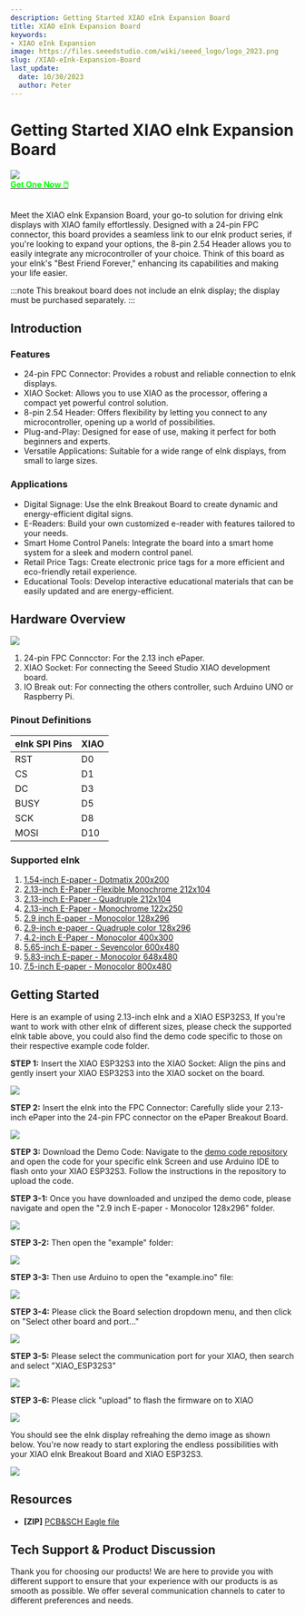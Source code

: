 ```yaml
---
description: Getting Started XIAO eInk Expansion Board
title: XIAO eInk Expansion Board
keywords:
- XIAO eInk Expansion
image: https://files.seeedstudio.com/wiki/seeed_logo/logo_2023.png
slug: /XIAO-eInk-Expansion-Board
last_update:
  date: 10/30/2023
  author: Peter
---
```


# Getting Started XIAO eInk Expansion Board

<div style={{textAlign:'center'}}><img src="https://media-cdn.seeedstudio.com/media/catalog/product/cache/bb49d3ec4ee05b6f018e93f896b8a25d/4/-/4-105990172-epaper-breakout-board-45back.jpg" style={{width:700, height:'auto'}}/></div>

<div class="get_one_now_container" style={{textAlign: 'center'}}>
    <a class="get_one_now_item" href="https://www.seeedstudio.com/ePaper-Breakout-Board-p-5804.html">
            <strong><span><font color={'FFFFFF'} size={"4"}> Get One Now 🖱️</font></span></strong>
    </a>
</div><br />

Meet the XIAO eInk Expansion Board, your go-to solution for driving eInk displays with XIAO family effortlessly. Designed with a 24-pin FPC connector, this board provides a seamless link to our eInk product series, if you're looking to expand your options, the 8-pin 2.54 Header allows you to easily integrate any microcontroller of your choice. Think of this board as your eInk's "Best Friend Forever," enhancing its capabilities and making your life easier.

:::note
This breakout board does not include an eInk display; the display must be purchased separately.
:::

## Introduction

### Features

- 24-pin FPC Connector: Provides a robust and reliable connection to eInk displays.
- XIAO Socket: Allows you to use XIAO as the processor, offering a compact yet powerful control solution.
- 8-pin 2.54 Header: Offers flexibility by letting you connect to any microcontroller, opening up a world of possibilities.
- Plug-and-Play: Designed for ease of use, making it perfect for both beginners and experts.
- Versatile Applications: Suitable for a wide range of eInk displays, from small to large sizes.

### Applications

- Digital Signage: Use the eInk Breakout Board to create dynamic and energy-efficient digital signs.
- E-Readers: Build your own customized e-reader with features tailored to your needs.
- Smart Home Control Panels: Integrate the board into a smart home system for a sleek and modern control panel.
- Retail Price Tags: Create electronic price tags for a more efficient and eco-friendly retail experience.
- Educational Tools: Develop interactive educational materials that can be easily updated and are energy-efficient.

## Hardware Overview

<div style={{textAlign:'center'}}><img src="https://files.seeedstudio.com/wiki/eInk/xiao-expansion/xiao-expansion.png" style={{width:700, height:'auto'}}/></div>


1. 24-pin FPC Conncctor: For the 2.13 inch ePaper.
2. XIAO Socket: For connecting the Seeed Studio XIAO development board.
3. IO Break out: For connecting the others controller, such Arduino UNO or Raspberry Pi.


### Pinout Definitions

<div class="table-center">

|  eInk SPI Pins |  XIAO  | 
|       ---      |  ---   |
|      RST       |   D0   |
|      CS        |   D1   |
|      DC        |   D3   |
|      BUSY      |   D5   |
|      SCK       |   D8   |
|      MOSI      |   D10  |

</div>

### Supported eInk

1. [1.54-inch E-paper - Dotmatix 200x200](https://www.seeedstudio.com/1-54-Monochrome-ePaper-Display-with-200x200-Pixels-p-5776.html)
2. [2.13-inch E-Paper -Flexible Monochrome 212x104](https://www.seeedstudio.com/2-13-Flexible-Monochrome-ePaper-Display-with-212x104-Pixels-p-5781.html)
3. [2.13-inch E-Paper - Quadruple 212x104](https://www.seeedstudio.com/2-13-Quadruple-Color-ePaper-Display-with-122x250-Pixels-p-5779.html)
4. [2.13-inch E-Paper - Monochrome 122x250](https://www.seeedstudio.com/2-13-Monochrome-ePaper-Display-with-122x250-Pixels-p-5778.html)
5. [2.9 inch E-paper - Monocolor 128x296](https://www.seeedstudio.com/2-9-Monochrome-ePaper-Display-with-296x128-Pixels-p-5782.html)
6. [2.9-inch e-paper - Quadruple color 128x296](https://www.seeedstudio.com/2-9-Quadruple-Color-ePaper-Display-with-128x296-Pixels-p-5783.html)
7. [4.2-inch E-Paper - Monocolor 400x300](https://www.seeedstudio.com/4-2-Monochrome-ePaper-Display-with-400x300-Pixels-p-5784.html)
8. [5.65-inch E-paper -  Sevencolor 600x480](https://www.seeedstudio.com/5-65-Seven-Color-ePaper-Display-with-600x480-Pixels-p-5786.html)
9. [5.83-inch E-paper - Monocolor 648x480](https://www.seeedstudio.com/5-83-Monochrome-ePaper-Display-with-648x480-Pixels-p-5785.html)
10. [7.5-inch E-paper - Monocolor 800x480](https://www.seeedstudio.com/7-5-Monochrome-ePaper-Display-with-800x480-Pixels-p-5788.html)

## Getting Started

Here is an example of using 2.13-inch eInk and a XIAO ESP32S3, If you're want to work with other eInk of different sizes, please check the supported eInk table above, you could also find the demo code specific to those on their respective example code folder.

**STEP 1:** Insert the XIAO ESP32S3 into the XIAO Socket: Align the pins and gently insert your XIAO ESP32S3 into the XIAO socket on the board.

<div style={{textAlign:'center'}}><img src="https://files.seeedstudio.com/wiki/eInk/xiao-expansion/connect_xiao.gif" style={{width:700, height:'auto'}}/></div>

**STEP 2:** Insert the eInk into the FPC Connector: Carefully slide your 2.13-inch ePaper into the 24-pin FPC connector on the ePaper Breakout Board.
<div style={{textAlign:'center'}}><img src="https://files.seeedstudio.com/wiki/eInk/xiao-expansion/connect_eink.gif" style={{width:700, height:'auto'}}/></div>

**STEP 3:** Download the Demo Code: Navigate to the [demo code repository](https://github.com/peterpanstechland/e-ink) and open the code for your specific eInk Screen and use Arduino IDE to flash onto your XIAO ESP32S3. Follow the instructions in the repository to upload the code.

**STEP 3-1:** Once you have downloaded and unziped the demo code, please navigate and open the "2.9 inch E-paper - Monocolor 128x296" folder.
<div style={{textAlign:'center'}}><img src="https://files.seeedstudio.com/wiki/eInk/xiao-expansion/select_2.9inch_eink_folder.png" style={{width:400, height:'auto'}}/></div>

**STEP 3-2:** Then open the "example" folder:

<div style={{textAlign:'center'}}><img src="https://files.seeedstudio.com/wiki/eInk/xiao-expansion/enter_example.png" style={{width:400, height:'auto'}}/></div>

**STEP 3-3:** Then use Arduino to open the "example.ino" file:

<div style={{textAlign:'center'}}><img src="https://files.seeedstudio.com/wiki/eInk/xiao-expansion/open_example_sketch.png" style={{width:400, height:'auto'}}/></div>

**STEP 3-4:** Please click the Board selection dropdown menu, and then click on "Select other board and port..."

<div style={{textAlign:'center'}}><img src="https://files.seeedstudio.com/wiki/eInk/xiao-expansion/select_other_board.png" style={{width:400, height:'auto'}}/></div>

**STEP 3-5:** Please select the communication port for your XIAO, then search and select "XIAO_ESP32S3"
<div style={{textAlign:'center'}}><img src="https://files.seeedstudio.com/wiki/eInk/xiao-expansion/find_and_select_xiaoesp32s3.png" style={{width:400, height:'auto'}}/></div>

**STEP 3-6:** Please click "upload" to flash the firmware on to XIAO
<div style={{textAlign:'center'}}><img src="https://files.seeedstudio.com/wiki/eInk/xiao-expansion/upload_code.png" style={{width:400, height:'auto'}}/></div>

You should see the eInk display refreahing the demo image as shown below. You're now ready to start exploring the endless possibilities with your XIAO eInk Breakout Board and XIAO ESP32S3.

<div style={{textAlign:'center'}}><img src="https://files.seeedstudio.com/wiki/eInk/xiao-expansion/screen_update.gif" style={{width:400, height:'auto'}}/></div>

## Resources

- **[ZIP]** [PCB&SCH Eagle file](https://files.seeedstudio.com/wiki/eInk/xiao-expansion/epaperIO.zip)

## Tech Support & Product Discussion


Thank you for choosing our products! We are here to provide you with different support to ensure that your experience with our products is as smooth as possible. We offer several communication channels to cater to different preferences and needs.

<div class="table-center">
  <div class="button_tech_support_container">
  <a href="https://forum.seeedstudio.com/" class="button_forum"></a> 
  <a href="https://www.seeedstudio.com/contacts" class="button_email"></a>
  </div>

  <div class="button_tech_support_container">
  <a href="https://discord.gg/eWkprNDMU7" class="button_discord"></a> 
  <a href="https://github.com/Seeed-Studio/wiki-documents/discussions/69" class="button_discussion"></a>
  </div>
</div>








